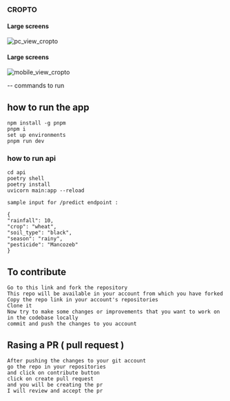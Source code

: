 ### CROPTO

#### Large screens
![pc_view_cropto](https://github.com/leocodeio/Cropto/blob/test/public/pc_view.png?raw=true "Optional title")

#### Large screens
![mobile_view_cropto](https://github.com/leocodeio/Cropto/blob/test/public/mobiile_view.png?raw=true "Optional title")


-- commands to run

## how to run the app

```
npm install -g pnpm
pnpm i
set up environments
pnpm run dev
```

### how to run api

```
cd api
poetry shell
poetry install
uvicorn main:app --reload

sample input for /predict endpoint :

{
"rainfall": 10,
"crop": "wheat",
"soil_type": "black",
"season": "rainy",
"pesticide": "Mancozeb"
}

```
## To contribute

```
Go to this link and fork the repository
This repo will be available in your account from which you have forked
Copy the repo link in your account's repositories
Clone it
Now try to make some changes or improvements that you want to work on in the codebase locally
commit and push the changes to you account
```

## Rasing a PR ( pull request )

```
After pushing the changes to your git account
go the repo in your repositories
and click on contribute button
click on create pull request
and you will be creating the pr
I will review and accept the pr
```

